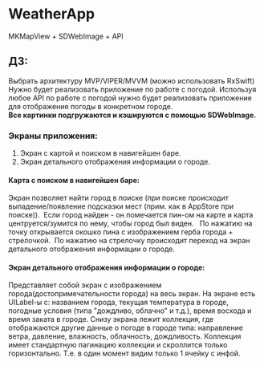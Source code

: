 # WeatherApp
MKMapView + SDWebImage + API 

## ДЗ: 
Выбрать архитектуру MVP/VIPER/MVVM (можно использовать RxSwift) Нужно будет реализовать приложение по работе с погодой. Используя любое API по работе с погодой нужно будет реализовать приложение для отображение погоды в конкретном городе.   
**Все картинки подгружаются и кэшируются с помощью SDWebImage.**
### Экраны приложения: 

1) Экран с картой  и поиском в навигейшен баре.  
2) Экран детального отображения информации о городе. 
#### Карта с поиском в навигейшен баре: 
Экран позволяет найти город в поиске (при поиске происходит выпадение/появление подсказки мест (прим. как в AppStore при поиске)).  Если город найден - он помечается пин-ом на карте и карта центруется/зумится по нему, чтобы город был виден.   По нажатию на точку открывается окошко пина с  изображением герба города + стрелочкой.  По нажатию на стрелочку происходит переход на экран детального отображения информации о городе.
#### Экран детального отображения информации о городе:
Представляет собой экран с изображением города(достопримечательности города) на весь экран. На экране есть UILabel-ы с:  названием города, текущая температура в городе, погодные условия (типа "дождливо, облачно" и т.д.), время восхода и время заката в городе. Снизу экрана лежит коллекция, где отображаются другие данные о погоде в городе типа: направление ветра, давление, влажность, облачность, дождливость. Коллекция имеет стандартную пагинацию коллекции и скроллится только горизонтально. Т.е. в один момент видим только 1 ячейку с инфой.  
